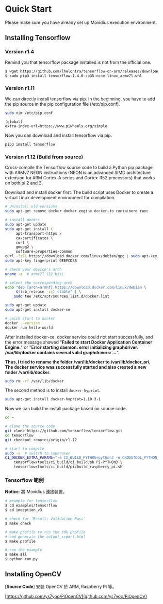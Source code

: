 # Quick Start

Please make sure you have already set up Movidius execution environment.

## Installing Tensorflow

### Version r1.4

Remind you that tensorflow package installed is not from the official one.

```sh
$ wget https://github.com/lhelontra/tensorflow-on-arm/releases/download/v1.4.0/tensorflow-1.4.0-cp35-none-linux_armv7l.whl
$ sudo pip3 install tensorflow-1.4.0-cp35-none-linux_armv7l.whl
```

### Version r1.11

We can directly install tensorflow via pip. In the beginning, you have to add the pip source in the pip configuration file (/etc/pip.conf).

```sh
sudo vim /etc/pip.conf

[global]
extra-index-url=https://www.piwheels.org/simple
```

Now you can download and install tensorflow via pip.

```sh
pip3 install tensorflow
```


### Version r1.12 (Build from source)

Cross-compile the Tensorflow source code to build a Python pip package with ARMv7 NEON instructions (NEON is an advanced SIMD architecture extension for ARM Cortex-A series and Cortex-R52 processors) that works on both pi 2 and 3.

Download and install docker first. The build script uses Docker to create a virtual Linux development environment for compilation.

```sh
# Uninstall old versions
sudo apt-get remove docker docker-engine docker.io containerd runc

# install docker
sudo apt-get update
sudo apt-get install \
     apt-transport-https \
     ca-certificates \
     curl \
     gnupg2 \
     software-properties-common
curl -fsSL https://download.docker.com/linux/debian/gpg | sudo apt-key add -
sudo apt-key fingerprint 0EBFCD88

# check your device's arch
uname -a  # armv7l (32 bit)

# select the corresponding arch
echo "deb [arch=armhf] https://download.docker.com/linux/debian \
     $(lsb_release -cs) stable" | \
    sudo tee /etc/apt/sources.list.d/docker.list

sudo apt-get update
sudo apt-get install docker-ce

# quick start to docker
docker --version    
docker run hello-world
```

After installed docker-ce, docker service could not start successfully, and the error message showed "**Failed to start Docker Application Container Engine.**" or "**Error starting daemon: error initializing graphdriver: /var/lib/docker contains several valid graphdrivers: ...**".

**Thus, I tried to rename the folder /var/lib/docker to /var/lib/docker_ori. The docker service was successfully started and also created a new folder /var/lib/docker**. 

```sh
sudo rm -rf /var/lib/docker
```

The second method is to install `docker-hypriot`.

```sh
sudo apt-get install docker-hypriot=1.10.3-1
```

Now we can build the install package based on source code.

```sh
cd ~

# clone the source code
git clone https://github.com/tensorflow/tensorflow.git
cd tensorflow
git checkout remotes/origin/r1.12

# start to compile
sudo -s  # switch to superuser
CI_DOCKER_EXTRA_PARAMS="-e CI_BUILD_PYTHON=python3 -e CROSSTOOL_PYTHON_INCLUDE_PATH=/usr/include/python3.5" \
    tensorflow/tools/ci_build/ci_build.sh PI-PYTHON3 \
    tensorflow/tools/ci_build/pi/build_raspberry_pi.sh
```

### **Tensorflow** 範例

**Notice**: 將 Movidius 連接裝置。

```bash
# example for tensorflow
$ cd examples/tensorflow
$ cd inception_v3

# check for 'Result: Validation Pass'
$ make check

# make profile to run the sdk profile
# and generate the output_report.html
$ make profile

# run the example
$ make all
$ python run.py
```

## Installing OpenCV

[**Source Code**] 安裝 OpenCV 於 ARM, Raspberry Pi 等。

[https://github.com/ys7yoo/PiOpenCV](github.com/ys7yoo/PiOpenCV)









